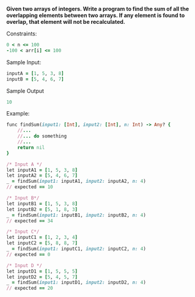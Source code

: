 **Given two arrays of integers. Write a program to find the sum of all the overlapping elements between two arrays. If any element is found to overlap, that element will not be recalculated.**

Constraints:
```ruby
0 < n <= 100
-100 < arr[i] <= 100
```

Sample Input:
```ruby
inputA = [1, 5, 3, 8]
inputB = [5, 4, 6, 7]
```

Sample Output
```ruby
10
```

Example:

```ruby
func findSum(input1: [Int], input2: [Int], n: Int) -> Any? {
    //...
    //... do something
    //...
    return nil
}

/* Input A */
let inputA1 = [1, 5, 3, 8]
let inputA2 = [5, 4, 6, 7]
_ = findSum(input1: inputA1, input2: inputA2, n: 4)
// expected == 10

/* Input B*/
let inputB1 = [1, 5, 3, 8]
let inputB2 = [5, 1, 8, 3]
_ = findSum(input1: inputB1, input2: inputB2, n: 4)
// expected == 34

/* Input C*/
let inputC1 = [1, 2, 3, 4]
let inputC2 = [5, 8, 8, 7]
_ = findSum(input1: inputC1, input2: inputC2, n: 4)
// expected == 0

/* Input D */
let inputD1 = [1, 5, 5, 5]
let inputD2 = [5, 4, 5, 7]
_ = findSum(input1: inputD1, input2: inputD2, n: 4)
// expected == 20
```
